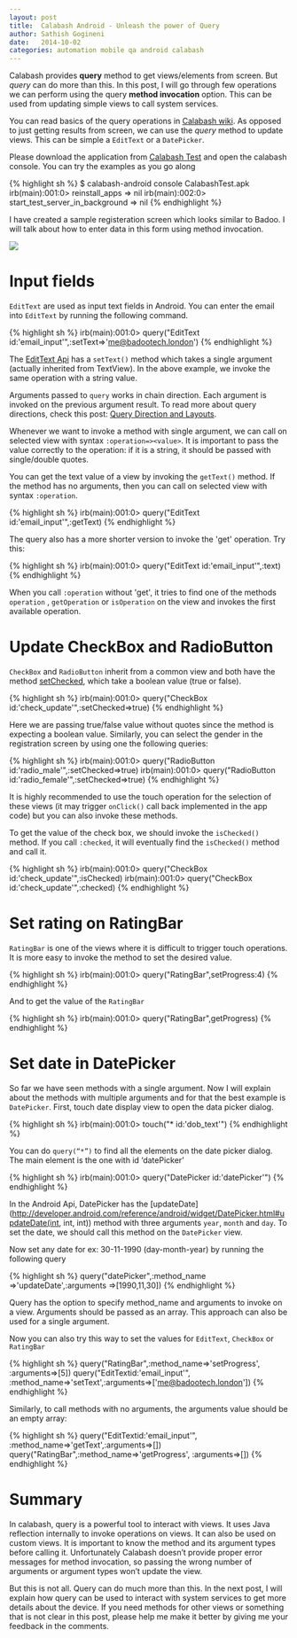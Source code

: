 ```yaml
---
layout: post
title:  Calabash Android - Unleash the power of Query
author: Sathish Gogineni
date:   2014-10-02
categories: automation mobile qa android calabash
---
```


Calabash provides **query** method to get views/elements from screen. But *query* can do more than this. In this post, I will go through few operations we can perform using the query **method invocation** option. This can be used from updating simple views to call system services.

You can read basics of the query operations in [Calabash wiki](https://github.com/calabash/calabash-android/wiki/05-Query-Syntax). As opposed to just getting results from screen, we can use the *query* method to update views. This can be simple a `EditText` or a `DatePicker`.

Please download the application from [Calabash Test]({{page.filesdir}}/CalabashTest.apk) and open the calabash console. You can try the examples as you go along

{% highlight sh %}
$ calabash-android console CalabashTest.apk
irb(main):001:0> reinstall_apps
=> nil
irb(main):002:0> start_test_server_in_background
=> nil
{% endhighlight %}

I have created a sample registeration screen which looks similar to Badoo. I will talk about how to enter data in this form using method invocation.

![]({{page.imgdir}}/registration_screen.jpg)

# Input fields

`EditText` are used as input text fields in Android. You can enter the email into `EditText` by running the following command.

{% highlight sh %}
irb(main):001:0> query("EditText id:'email_input'",:setText=>'me@badootech.london')
{% endhighlight %}

The [EditText Api](http://developer.android.com/reference/android/widget/EditText.html) has a `setText()` method which takes a single argument (actually inherited from TextView). In the above example, we invoke the same operation with a string value.

Arguments passed to `query` works in chain direction. Each argument is invoked on the previous argument result. To read more about query directions, check this post: [Query Direction and Layouts](http://krazyrobot.com/2014/04/calabash-android-query-direction-and-layouts/).

Whenever we want to invoke a method with single argument, we can call on selected view with syntax `:operation=><value>`. It is important to pass the value correctly to the operation: if it is a string, it should be passed with single/double quotes.

You can get the text value of a view by invoking the `getText()` method. If the method has no arguments, then you can call on selected view with syntax `:operation`.

{% highlight sh %}
irb(main):001:0> query("EditText id:'email_input'",:getText)
{% endhighlight %}

The query also has a more shorter version to invoke the 'get' operation. Try this:

{% highlight sh %}
irb(main):001:0> query("EditText id:'email_input'",:text)
{% endhighlight %}

When you call `:operation` without 'get', it tries to find one of the methods `operation` , `getOperation` or `isOperation` on the view and invokes the first available operation.

# Update CheckBox and RadioButton

`CheckBox` and `RadioButton` inherit from a common view and both have the method [setChecked](http://developer.android.com/reference/android/widget/Checkable.html#setChecked(boolean)), which take a boolean value (true or false).

{% highlight sh %}
irb(main):001:0> query("CheckBox id:'check_update'",:setChecked=>true)
{% endhighlight %}

Here we are passing true/false value without quotes since the method is expecting a boolean value. Similarly, you can select the gender in the registration screen by using one the following queries:

{% highlight sh %}
irb(main):001:0> query("RadioButton id:'radio_male'",:setChecked=>true)
irb(main):001:0> query("RadioButton id:'radio_female'",:setChecked=>true)
{% endhighlight %}

It is highly recommended to use the touch operation for the selection of these views (it may trigger `onClick()` call back implemented in the app code) but you can also invoke these methods.

To get the value of the check box, we should invoke the `isChecked()` method. If you call `:checked`, it will eventually find the `isChecked()` method and call it.

{% highlight sh %}
irb(main):001:0> query("CheckBox id:'check_update'",:isChecked)
irb(main):001:0> query("CheckBox id:'check_update'",:checked)
{% endhighlight %}

# Set rating on RatingBar

`RatingBar` is one of the views where it is difficult to trigger touch operations. It is more easy to invoke the method to set the desired value.

{% highlight sh %}
irb(main):001:0> query("RatingBar",setProgress:4)
{% endhighlight %}

And to get the value of the `RatingBar`

{% highlight sh %}
irb(main):001:0> query("RatingBar",getProgress)
{% endhighlight %}

# Set date in DatePicker

So far we have seen methods with a single argument. Now I will explain about the methods with multiple arguments and for that the best example is `DatePicker`. First, touch date display view to open the data picker dialog.

{% highlight sh %}
irb(main):001:0> touch("* id:'dob_text'")
{% endhighlight %}

You can do `query(“*”)` to find all the elements on the date picker dialog. The main element is the one with id ‘datePicker’

{% highlight sh %}
irb(main):001:0> query("DatePicker id:'datePicker'")
{% endhighlight %}

In the Android Api, DatePicker has the [updateDate](http://developer.android.com/reference/android/widget/DatePicker.html#updateDate(int, int, int)) method with three arguments `year`, `month` and `day`. To set the date, we should call this method on the `DatePicker` view.

Now set any date for ex: 30-11-1990 (day-month-year) by running the following query

{% highlight sh %}
query("datePicker",:method_name =>'updateDate',:arguments =>[1990,11,30])
{% endhighlight %}

Query has the option to specify method_name and arguments to invoke on a view. Arguments should be passed as an array. This approach can also be used for a single argument.

Now you can also try this way to set the values for `EditText`, `CheckBox` or `RatingBar`

{% highlight sh %}
query("RatingBar",:method_name=>'setProgress', :arguments=>[5])
query("EditTextid:'email_input'",
          :method_name=>'setText',:arguments=>['me@badootech.london'])
{% endhighlight %}

Similarly, to call methods with no arguments, the arguments value should be an empty array:

{% highlight sh %}
query("EditTextid:'email_input'", :method_name=>'getText',:arguments=>[])
query("RatingBar",:method_name=>'getProgress', :arguments=>[])
{% endhighlight %}

# Summary

In calabash, query is a powerful tool to interact with views. It uses Java reflection internally to invoke operations on views. It can also be used on custom views. It is important to know the method and its argument types before calling it. Unfortunately Calabash doesn’t provide proper error messages for method invocation, so passing the wrong number of arguments or argument types won’t update the view.

But this is not all. Query can do much more than this. In the next post, I will explain how query can be used to interact with system services to get more details about the device. If you need methods for other views or something that is not clear in this post, please help me make it better by giving me your feedback in the comments.